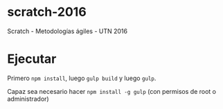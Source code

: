 # scratch-2016
Scratch - Metodologías ágiles - UTN 2016
# Ejecutar
Primero `npm install`, luego `gulp build` y luego `gulp`.

Capaz sea necesario hacer `npm install -g gulp` (con permisos de root o administrador)
